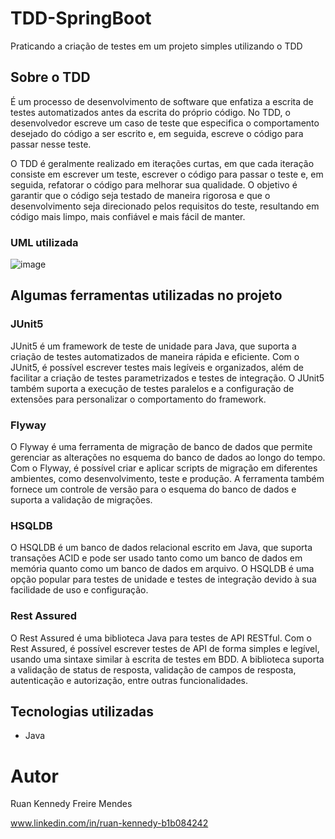 # TDD-SpringBoot
Praticando a criação de testes em um projeto simples utilizando o TDD

## Sobre o TDD
É um processo de desenvolvimento de software que enfatiza a escrita de testes
automatizados antes da escrita do próprio código. No TDD, o desenvolvedor escreve
um caso de teste que especifica o comportamento desejado do código a ser escrito e,
em seguida, escreve o código para passar nesse teste.

O TDD é geralmente realizado em iterações curtas, em que cada iteração consiste em
escrever um teste, escrever o código para passar o teste e, em seguida, refatorar
o código para melhorar sua qualidade. O objetivo é garantir que o código seja testado
de maneira rigorosa e que o desenvolvimento seja direcionado pelos requisitos do teste,
resultando em código mais limpo, mais confiável e mais fácil de manter.

### UML utilizada
![image](https://user-images.githubusercontent.com/56324728/99723277-baa58900-2a90-11eb-87b1-fedc1b9417d0.png)

## Algumas ferramentas utilizadas no projeto

### JUnit5

JUnit5 é um framework de teste de unidade para Java, que suporta a criação de testes
automatizados de maneira rápida e eficiente. Com o JUnit5, é possível escrever testes
mais legíveis e organizados, além de facilitar a criação de testes parametrizados e
testes de integração. O JUnit5 também suporta a execução de testes paralelos e
a configuração de extensões para personalizar o comportamento do framework.

### Flyway

O Flyway é uma ferramenta de migração de banco de dados que permite gerenciar as
alterações no esquema do banco de dados ao longo do tempo. Com o Flyway, é possível
criar e aplicar scripts de migração em diferentes ambientes, como desenvolvimento,
teste e produção. A ferramenta também fornece um controle de versão para o esquema do
banco de dados e suporta a validação de migrações.

### HSQLDB

O HSQLDB é um banco de dados relacional escrito em Java, que suporta transações ACID
e pode ser usado tanto como um banco de dados em memória quanto como um banco de dados
em arquivo. O HSQLDB é uma opção popular para testes de unidade e testes de integração
devido à sua facilidade de uso e configuração.

### Rest Assured

O Rest Assured é uma biblioteca Java para testes de API RESTful. Com o Rest Assured,
é possível escrever testes de API de forma simples e legível, usando uma sintaxe similar
à escrita de testes em BDD. A biblioteca suporta a validação de status de resposta,
validação de campos de resposta, autenticação e autorização, entre outras funcionalidades.


## Tecnologias utilizadas
- Java

# Autor

Ruan Kennedy Freire Mendes

www.linkedin.com/in/ruan-kennedy-b1b084242
